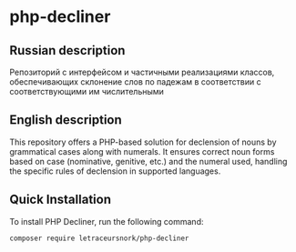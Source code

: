 # php-decliner

## Russian description

Репозиторий с интерфейсом и частичными реализациями классов, обеспечивающих склонение слов по падежам в соответствии с соответствующими им числительными

## English description
This repository offers a PHP-based solution for declension of nouns by grammatical cases along with numerals. It ensures correct noun forms based on case (nominative, genitive, etc.) and the numeral used, handling the specific rules of declension in supported languages.

## Quick Installation

To install PHP Decliner, run the following command:

    composer require letraceursnork/php-decliner
